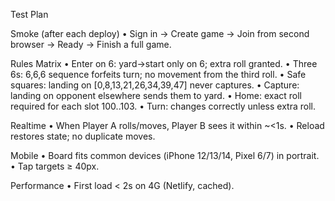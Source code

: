 Test Plan

Smoke (after each deploy)
	•	Sign in → Create game → Join from second browser → Ready → Finish a full game.

Rules Matrix
	•	Enter on 6: yard→start only on 6; extra roll granted.
	•	Three 6s: 6,6,6 sequence forfeits turn; no movement from the third roll.
	•	Safe squares: landing on [0,8,13,21,26,34,39,47] never captures.
	•	Capture: landing on opponent elsewhere sends them to yard.
	•	Home: exact roll required for each slot 100..103.
	•	Turn: changes correctly unless extra roll.

Realtime
	•	When Player A rolls/moves, Player B sees it within ~<1s.
	•	Reload restores state; no duplicate moves.

Mobile
	•	Board fits common devices (iPhone 12/13/14, Pixel 6/7) in portrait.
	•	Tap targets ≥ 40px.

Performance
	•	First load < 2s on 4G (Netlify, cached).
